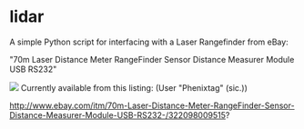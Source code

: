 # lidar

A simple Python script for interfacing with a Laser Rangefinder from eBay:



"70m Laser Distance Meter RangeFinder Sensor Distance Measurer Module USB RS232"

![](/Users/jim/projects/lidar/lidar.jpg)
Currently available from this listing: (User "Phenixtag" (sic.)) 

http://www.ebay.com/itm/70m-Laser-Distance-Meter-RangeFinder-Sensor-Distance-Measurer-Module-USB-RS232-/322098009515?
